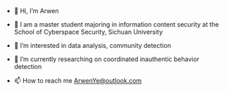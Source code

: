 - 👋 Hi, I’m Arwen
- 🔭 I am a master student majoring in information content security at the School of Cyberspace Security, Sichuan University
- 👀 I’m interested in data analysis, community detection
- 🌱 I’m currently researching on coordinated inauthentic behavior detection

- 📫 How to reach me ArwenYe@outlook.com

<!---
arwenye/arwenye is a ✨ special ✨ repository because its `README.md` (this file) appears on your GitHub profile.
You can click the Preview link to take a look at your changes.
--->
